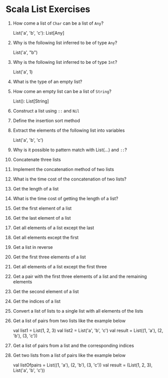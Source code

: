 # Scala List Exercises

1. How come a list of `Char` can be a list of `Any`?

    List('a', 'b', 'c'): List[Any]

2. Why is the following list inferred to be of type `Any`?

    List('a', "b")

3. Why is the following list inferred to be of type `Int`?

    List('a', 1)

4. What is the type of an empty list?

5. How come an empty list can be a list of `String`?

    List(): List[String]

6. Construct a list using `::` and `Nil`

7. Define the insertion sort method

8. Extract the elements of the following list into variables

    List('a', 'b', 'c')

9. Why is it possible to pattern match with List(...) and `::`?

10. Concatenate three lists

11. Implement the concatenation method of two lists

12. What is the time cost of the concatenation of two lists?

13. Get the length of a list

14. What is the time cost of getting the length of a list?

15. Get the first element of a list

16. Get the last element of a list

17. Get all elements of a list except the last

18. Get all elements except the first

19. Get a list in reverse

20. Get the first three elements of a list

21. Get all elements of a list except the first three

22. Get a pair with the first three elements of a list and the remaining elements

23. Get the second element of a list

24. Get the indices of a list

25. Convert a list of lists to a single list with all elements of the lists

26. Get a list of pairs from two lists like the example below

    val list1 = List(1, 2, 3)
    val list2 = List('a', 'b', 'c')
    val result = List((1, 'a'), (2, 'b'), (3, 'c'))

27. Get a list of pairs from a list and the corresponding indices

28. Get two lists from a list of pairs like the example below

    val listOfpairs = List((1, 'a'), (2, 'b'), (3, 'c'))
    val result = (List(1, 2, 3), List('a', 'b', 'c'))
